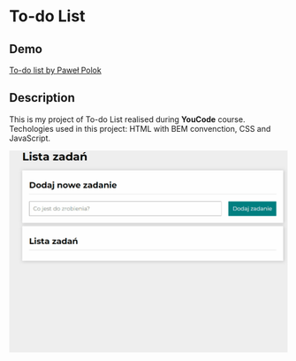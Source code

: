 # To-do List

## Demo

[To-do list by Paweł Polok](https://paulpolok.github.io/ToDoList/index.html)

## Description

This is my project of To-do List realised during **YouCode** course.
Techologies used in this project: HTML with BEM convenction, CSS and JavaScript.

![gif](images/to_do_preview.gif) 